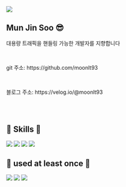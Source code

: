 <img src="https://capsule-render.vercel.app/api?type=wave&color=auto&height=300&section=header&text=welcome%20myProfile&fontSize=90" />
<br/>  

## Mun Jin Soo 😎  <br/> 


 <p> 대용량 트래픽을 핸들링 가능한 개발자를 지향합니다 <p>  </br>
 <p> git 주소: https://github.com/moonlt93 </p>  </br>
 <p> 블로그 주소: https://velog.io/@moonlt93 </p>  </br>
 
 </br>

## 📍 Skills 📍
<span>
 <img src="https://img.shields.io/badge/Java-007396?style=flat&logo=OpenJDK&logoColor=white"/>
<img src="https://img.shields.io/badge/spring-6DB33F?style=flat-square&logo=spring&logoColor=white"/>
<img src="https://img.shields.io/badge/springboot-6DB33F?style=flat-square&logo=springboot&logoColor=white"/>
  <img src="https://img.shields.io/badge/mysql-4479A1?style=flat-square&logo=mysql&logoColor=white"/>
</span>
<br/>

## 📍 used at least once 📍
<span>
  <img src="https://img.shields.io/badge/javascript-F7DF1E?style=flat-square&logo=javascript&logoColor=white"/>
    <img src="https://img.shields.io/badge/vue.js-4FC08D?style=flat-square&logo=vuedotjs&logoColor=white"/>
      <img src="https://img.shields.io/badge/redis-DC382D?style=flat-square&logo=redis&logoColor=white"/>
</span>



<!--
**moonlt93/moonlt93** is a ✨ _special_ ✨ repository because its `README.md` (this file) appears on your GitHub profile.

Here are some ideas to get you started:

- 🔭 I’m currently working on ...
- 🌱 I’m currently learning ...
- 👯 I’m looking to collaborate on ...
- 🤔 I’m looking for help with ...
- 💬 Ask me about ...
- 📫 How to reach me: ...
- 😄 Pronouns: ...
- ⚡ Fun fact: ...
-->


